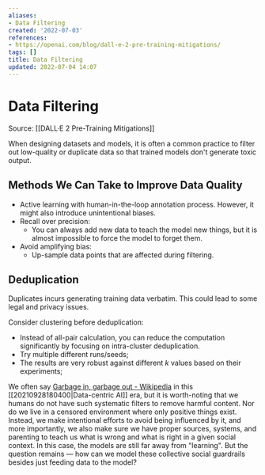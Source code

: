 ```yaml
---
aliases:
- Data Filtering
created: '2022-07-03'
references:
- https://openai.com/blog/dall-e-2-pre-training-mitigations/
tags: []
title: Data Filtering
updated: 2022-07-04 14:07
---
```


# Data Filtering

Source: [[DALL·E 2 Pre-Training Mitigations]]

When designing datasets and models, it is often a common practice to filter out low-quality or duplicate data so that trained models don't generate toxic output.

## Methods We Can Take to Improve Data Quality

- Active learning with human-in-the-loop annotation process. However, it might also introduce unintentional biases.
- Recall over precision:
  - You can always add new data to teach the model new things, but it is almost impossible to force the model to forget them.
- Avoid amplifying bias:
  - Up-sample data points that are affected during filtering.

## Deduplication

Duplicates incurs generating training data verbatim. This could lead to some legal and privacy issues.

Consider clustering before deduplication:

- Instead of all-pair calculation, you can reduce the computation significantly by focusing on intra-cluster deduplication.
- Try multiple different runs/seeds;
- The results are very robust against different $k$ values based on their experiments;

We often say [Garbage in, garbage out - Wikipedia](https://en.wikipedia.org/wiki/Garbage_in,_garbage_out) in this [[20210928180400|Data-centric AI]] era, but it is worth-noting that we humans do not have such systematic filters to remove harmful content. Nor do we live in a censored environment where only positive things exist. Instead, we make intentional efforts to avoid being influenced by it, and more importantly, we also make sure we have proper sources, systems, and parenting to teach us what is wrong and what is right in a given social context. In this case, the models are still far away from "learning". But the question remains — how can we model these collective social guardrails besides just feeding data to the model?